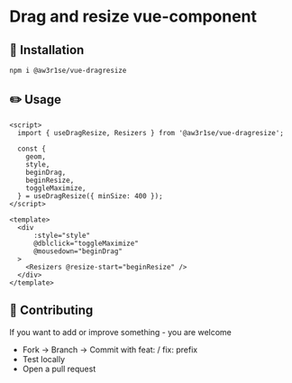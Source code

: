 # Drag and resize vue-component

## 🔧 Installation

```sh
npm i @aw3r1se/vue-dragresize
```

## ✏️ Usage

```vue
<script>
  import { useDragResize, Resizers } from '@aw3r1se/vue-dragresize';

  const {
    geom,
    style,
    beginDrag,
    beginResize,
    toggleMaximize,
  } = useDragResize({ minSize: 400 });
</script>

<template>
  <div
      :style="style"
      @dblclick="toggleMaximize"
      @mousedown="beginDrag"
  >
    <Resizers @resize-start="beginResize" />
  </div>
</template>
```

## 🤝 Contributing
If you want to add or improve something - you are welcome

* Fork → Branch → Commit with feat: / fix: prefix
* Test locally
* Open a pull request